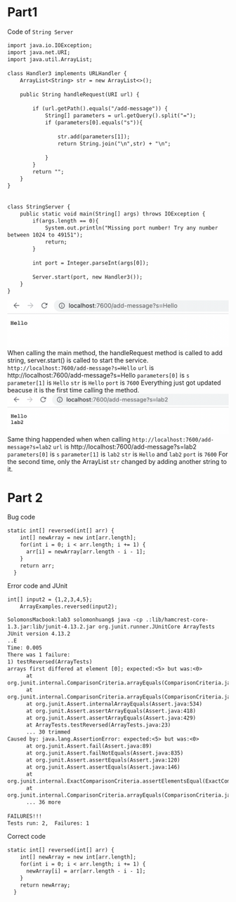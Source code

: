 # Part1

Code of `String Server`
```
import java.io.IOException;
import java.net.URI;
import java.util.ArrayList;

class Handler3 implements URLHandler {
    ArrayList<String> str = new ArrayList<>(); 

    public String handleRequest(URI url) {
        
        if (url.getPath().equals("/add-message")) {
            String[] parameters = url.getQuery().split("=");
            if (parameters[0].equals("s")){

                str.add(parameters[1]);
                return String.join("\n",str) + "\n";
 
            }         
        }
        return "";
    }
}


class StringServer {
    public static void main(String[] args) throws IOException {
        if(args.length == 0){
            System.out.println("Missing port number! Try any number between 1024 to 49151");
            return;
        }

        int port = Integer.parseInt(args[0]);

        Server.start(port, new Handler3());
    }
}
```
![Image](1.png)
When calling the main method, the handleRequest method is called to add string, server.start() is called to start the service.
`http://localhost:7600/add-message?s=Hello`
`url` is http://localhost:7600/add-message?s=Hello
`parameters[0]` is `s`
`parameter[1]` is `Hello`
`str` is `Hello`
`port` is `7600`
Everything just got updated beacuse it is the first time calling the method.
![Image](2.png)
Same thing happended when when calling `http://localhost:7600/add-message?s=lab2`
`url` is http://localhost:7600/add-message?s=lab2
`parameters[0]` is `s`
`parameter[1]` is `lab2`
`str` is `Hello` and `lab2`
`port` is `7600`
For the second time, only the ArrayList `str` changed by adding another string to it.
# Part 2
Bug code
```
static int[] reversed(int[] arr) {
    int[] newArray = new int[arr.length];
    for(int i = 0; i < arr.length; i += 1) {
      arr[i] = newArray[arr.length - i - 1];
    }
    return arr;
  }
  ```
  Error code and JUnit
```
int[] input2 = {1,2,3,4,5};
    ArrayExamples.reversed(input2);
```

  ```
SolomonsMacbook:lab3 solomonhuang$ java -cp .:lib/hamcrest-core-1.3.jar:lib/junit-4.13.2.jar org.junit.runner.JUnitCore ArrayTests
JUnit version 4.13.2
..E
Time: 0.005
There was 1 failure:
1) testReversed(ArrayTests)
arrays first differed at element [0]; expected:<5> but was:<0>
        at org.junit.internal.ComparisonCriteria.arrayEquals(ComparisonCriteria.java:78)
        at org.junit.internal.ComparisonCriteria.arrayEquals(ComparisonCriteria.java:28)
        at org.junit.Assert.internalArrayEquals(Assert.java:534)
        at org.junit.Assert.assertArrayEquals(Assert.java:418)
        at org.junit.Assert.assertArrayEquals(Assert.java:429)
        at ArrayTests.testReversed(ArrayTests.java:23)
        ... 30 trimmed
Caused by: java.lang.AssertionError: expected:<5> but was:<0>
        at org.junit.Assert.fail(Assert.java:89)
        at org.junit.Assert.failNotEquals(Assert.java:835)
        at org.junit.Assert.assertEquals(Assert.java:120)
        at org.junit.Assert.assertEquals(Assert.java:146)
        at org.junit.internal.ExactComparisonCriteria.assertElementsEqual(ExactComparisonCriteria.java:8)
        at org.junit.internal.ComparisonCriteria.arrayEquals(ComparisonCriteria.java:76)
        ... 36 more

FAILURES!!!
Tests run: 2,  Failures: 1
```

Correct code
```
static int[] reversed(int[] arr) {
    int[] newArray = new int[arr.length];
    for(int i = 0; i < arr.length; i += 1) {
      newArray[i] = arr[arr.length - i - 1];
    }
    return newArray;
  }
  ```
